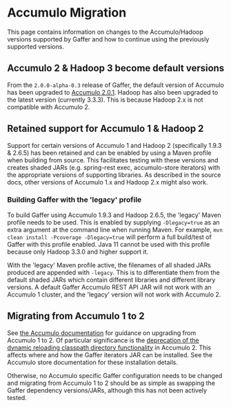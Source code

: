 # Accumulo Migration

This page contains information on changes to the Accumulo/Hadoop versions supported by Gaffer and how to continue using the previously supported versions.

## Accumulo 2 & Hadoop 3 become default versions

From the `2.0.0-alpha-0.3` release of Gaffer, the default version of Accumulo has been upgraded to [Accumulo 2.0.1](https://accumulo.apache.org/release/accumulo-2.0.1/). Hadoop has also been upgraded to the latest version (currently 3.3.3). This is because Hadoop 2.x is not compatible with Accumulo 2.

## Retained support for Accumulo 1 & Hadoop 2

Support for certain versions of Accumulo 1 and Hadoop 2 (specifically 1.9.3 & 2.6.5) has been retained and can be enabled by using a Maven profile when building from source. This facilitates testing with these versions and creates shaded JARs (e.g. spring-rest exec, accumulo-store iterators) with the appropriate versions of supporting libraries. As described in the source docs, other versions of Accumulo 1.x and Hadoop 2.x might also work.

### Building Gaffer with the 'legacy' profile

To build Gaffer using Accumulo 1.9.3 and Hadoop 2.6.5, the 'legacy' Maven profile needs to be used. This is enabled by supplying `-Dlegacy=true` as an extra argument at the command line when running Maven. For example, `mvn clean install -Pcoverage -Dlegacy=true` will perform a full build/test of Gaffer with this profile enabled. Java 11 cannot be used with this profile because only Hadoop 3.3.0 and higher support it.

With the 'legacy' Maven profile active, the filenames of all shaded JARs produced are appended with `-legacy`. This is to differentiate them from the default shaded JARs which contain different libraries and different library versions. A default Gaffer Accumulo REST API JAR will not work with an Accumulo 1 cluster, and the 'legacy' version will not work with Accumulo 2.

## Migrating from Accumulo 1 to 2

See [the Accumulo documentation](https://accumulo.apache.org/docs/2.x/administration/upgrading) for guidance on upgrading from Accumulo 1 to 2. Of particular significance is the [deprecation of the dynamic reloading classpath directory functionality](https://accumulo.apache.org/release/accumulo-2.0.0/#removed-default-dynamic-reloading-classpath-directory-libext) in Accumulo 2. This affects where and how the Gaffer iterators JAR can be installed. See the Accumulo store documentation for these installation details.

Otherwise, no Accumulo specific Gaffer configuration needs to be changed and migrating from Accumulo 1 to 2 should be as simple as swapping the Gaffer dependency versions/JARs, although this has not been actively tested.
